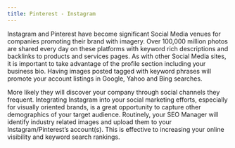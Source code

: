 ```yaml
---
title: Pinterest - Instagram
---
```


<p class="pb-3">Instagram and Pinterest have become significant Social Media venues for companies promoting their brand with imagery. Over 100,000 million photos are shared every day on these platforms with keyword rich descriptions and backlinks to products and services pages. As with other Social Media sites, it is important to take advantage of the profile section including your business bio. Having images posted tagged with keyword phrases will promote your account listings in Google, Yahoo and Bing searches.</p>

<p class="pb-3">More likely they will discover your company through social channels they frequent. Integrating Instagram into your social marketing efforts, especially for visually oriented brands, is a great opportunity to capture other demographics of your target audience. Routinely, your SEO Manager will identify industry related images and upload them to your Instagram/Pinterest’s account(s). This is effective to increasing your online visibility and keyword search rankings.</p>